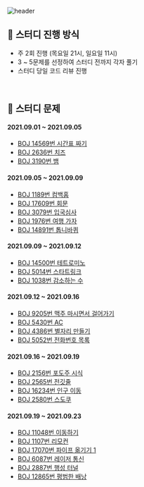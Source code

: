 ![header](https://capsule-render.vercel.app/api?type=Waving&color=auto&height=300&section=header&text=Algorithm%20Study&fontSize=90)

## :loudspeaker: 스터디 진행 방식

- 주 2회 진행 (목요일 21시, 일요일 11시)
- 3 ~ 5문제를 선정하여 스터디 전까지 각자 풀기
- 스터디 당일 코드 리뷰 진행

<br>

## :pencil: 스터디 문제

#### 2021.09.01 ~ 2021.09.05

- [BOJ 14569번 시간표 짜기](https://www.acmicpc.net/problem/14569)
- [BOJ 2636번 치즈](https://www.acmicpc.net/problem/2636)
- [BOJ 3190번 뱀](https://www.acmicpc.net/problem/3190)

#### 2021.09.05 ~ 2021.09.09

- [BOJ 1189번 컴백홈](https://www.acmicpc.net/problem/1189)
- [BOJ 17609번 회문](https://www.acmicpc.net/problem/17609)
- [BOJ 3079번 입국심사](https://www.acmicpc.net/problem/3079)
- [BOJ 1976번 여행 가자](https://www.acmicpc.net/problem/1976)
- [BOJ 14891번 톱니바퀴](https://www.acmicpc.net/problem/14891)

#### 2021.09.09 ~ 2021.09.12

- [BOJ 14500번 테트로미노](https://www.acmicpc.net/problem/14500)
- [BOJ 5014번 스타트링크](https://www.acmicpc.net/problem/5014)
- [BOJ 1038번 감소하는 수](https://www.acmicpc.net/problem/1038)

#### 2021.09.12 ~ 2021.09.16

- [BOJ 9205번 맥주 마시면서 걸어가기](https://www.acmicpc.net/problem/9205)
- [BOJ 5430번 AC](https://www.acmicpc.net/problem/5430)
- [BOJ 4386번 별자리 만들기](https://www.acmicpc.net/problem/4386)
- [BOJ 5052번 전화번호 목록](https://www.acmicpc.net/problem/5052)

#### 2021.09.16 ~ 2021.09.19

- [BOJ 2156번 포도주 시식](https://www.acmicpc.net/problem/2156)
- [BOJ 2565번 전깃줄](https://www.acmicpc.net/problem/2565)
- [BOJ 16234번 인구 이동](https://www.acmicpc.net/problem/16234)
- [BOJ 2580번 스도쿠](https://www.acmicpc.net/problem/2580)

#### 2021.09.19 ~ 2021.09.23

- [BOJ 11048번 이동하기](https://www.acmicpc.net/problem/11048)
- [BOJ 1107번 리모컨](https://www.acmicpc.net/problem/1107)
- [BOJ 17070번 파이프 옮기기 1](https://www.acmicpc.net/problem/17070)
- [BOJ 6087번 레이저 통신](https://www.acmicpc.net/problem/6087)
- [BOJ 2887번 행성 터널](https://www.acmicpc.net/problem/2887)
- [BOJ 12865번 평범한 배낭](https://www.acmicpc.net/problem/12865)

